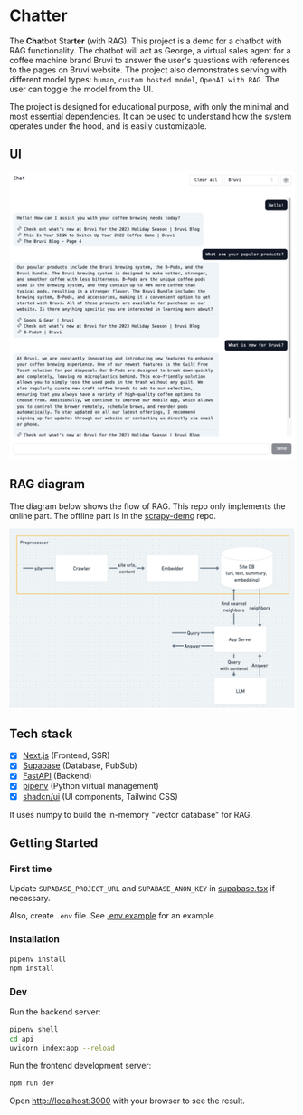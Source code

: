 # Chatter

The <b>Chat</b>bot Star<b>ter</b> (with RAG). This project is a demo for a chatbot with RAG functionality. The chatbot will act as George, a virtual sales agent for a coffee machine brand Bruvi to answer the user's questions with references to the pages on Bruvi website. The project also demonstrates serving with different model types: `human`, `custom hosted model`, `OpenAI with RAG`. The user can toggle the model from the UI.

The project is designed for educational purpose, with only the minimal and most essential dependencies. It can be used to understand how the system operates under the hood, and is easily customizable.

## UI

![screenshot](public/screenshot.png)

## RAG diagram

The diagram below shows the flow of RAG. This repo only implements the online part. The offline part is in the [scrapy-demo](https://github.com/minfawang/scrapy-demo) repo.

![rag_diagram](public/rag_diagram.png)

## Tech stack

- [x] [Next.js](https://nextjs.org/) (Frontend, SSR)
- [x] [Supabase](https://supabase.com/) (Database, PubSub)
- [x] [FastAPI](https://fastapi.tiangolo.com/) (Backend)
- [x] [pipenv](https://pipenv.pypa.io/en/latest/) (Python virtual management)
- [x] [shadcn/ui](https://ui.shadcn.com/) (UI components, Tailwind CSS)

It uses numpy to build the in-memory "vector database" for RAG.

## Getting Started

### First time

Update `SUPABASE_PROJECT_URL` and `SUPABASE_ANON_KEY` in [supabase.tsx](app/supabase.tsx) if necessary.

Also, create `.env` file. See [.env.example](/.env.example) for an example.

### Installation

```bash
pipenv install
npm install
```

### Dev

Run the backend server:

```bash
pipenv shell
cd api
uvicorn index:app --reload
```

Run the frontend development server:

```bash
npm run dev
```

Open [http://localhost:3000](http://localhost:3000) with your browser to see the result.
